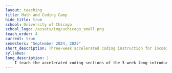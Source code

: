 ```yaml
---
layout: teaching
title: Math and Coding Camp
hide_title: true
school: University of Chicago
school_logo: /assets/img/uchicago_small.png
teach_order: 4
current: true
semesters: "September 2024, 2025"
short_description: Three-week accelerated coding instruction for incoming MPP and MSCAPP students in R.
syllabus: 
long_description: |
    I teach the accelerated coding sections of the 3-week long introductory program for incoming MPP and MSCAPP students. The course introduces basic R programming, including tidyverse, plotting, functions, and logic and flow control.
---
```



